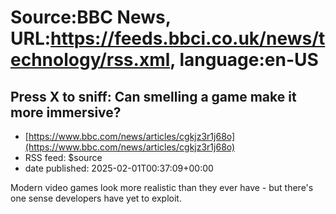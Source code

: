 # Source:BBC News, URL:https://feeds.bbci.co.uk/news/technology/rss.xml, language:en-US

## Press X to sniff: Can smelling a game make it more immersive?
 - [https://www.bbc.com/news/articles/cgkjz3r1j68o](https://www.bbc.com/news/articles/cgkjz3r1j68o)
 - RSS feed: $source
 - date published: 2025-02-01T00:37:09+00:00

Modern video games look more realistic than they ever have - but there's one sense developers have yet to exploit.

